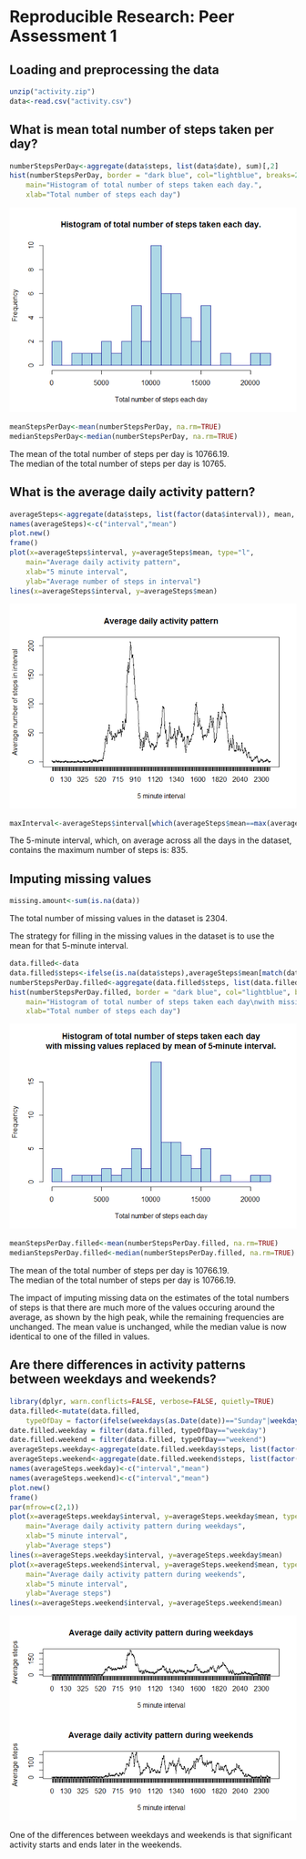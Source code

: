 # Reproducible Research: Peer Assessment 1


## Loading and preprocessing the data


```r
unzip("activity.zip")
data<-read.csv("activity.csv")
```

## What is mean total number of steps taken per day?


```r
numberStepsPerDay<-aggregate(data$steps, list(data$date), sum)[,2]
hist(numberStepsPerDay, border = "dark blue", col="lightblue", breaks=20,
    main="Histogram of total number of steps taken each day.",
    xlab="Total number of steps each day")
```

![](PA1_template_files/figure-html/unnamed-chunk-2-1.png) 

```r
meanStepsPerDay<-mean(numberStepsPerDay, na.rm=TRUE)
medianStepsPerDay<-median(numberStepsPerDay, na.rm=TRUE)
```
The mean of the total number of steps per day is 10766.19.  
The median of the total number of steps per day is 10765.

## What is the average daily activity pattern?


```r
averageSteps<-aggregate(data$steps, list(factor(data$interval)), mean, na.rm=TRUE)
names(averageSteps)<-c("interval","mean")
plot.new()
frame()
plot(x=averageSteps$interval, y=averageSteps$mean, type="l", 
    main="Average daily activity pattern",
    xlab="5 minute interval",
    ylab="Average number of steps in interval")
lines(x=averageSteps$interval, y=averageSteps$mean)
```

![](PA1_template_files/figure-html/unnamed-chunk-4-1.png) 


```r
maxInterval<-averageSteps$interval[which(averageSteps$mean==max(averageSteps$mean))]
```
The 5-minute interval, which, on average across all the days in the dataset, contains the maximum number of steps is: 835.  

## Imputing missing values


```r
missing.amount<-sum(is.na(data))
```
The total number of missing values in the dataset is 2304.  

The strategy for filling in the missing values in the dataset is to use the mean for that 5-minute interval.

```r
data.filled<-data
data.filled$steps<-ifelse(is.na(data$steps),averageSteps$mean[match(data$interval,averageSteps$interval)],data$steps)
numberStepsPerDay.filled<-aggregate(data.filled$steps, list(data.filled$date), sum)[,2]
hist(numberStepsPerDay.filled, border = "dark blue", col="lightblue", breaks=20,
    main="Histogram of total number of steps taken each day\nwith missing values replaced by mean of 5-minute interval.",
    xlab="Total number of steps each day")
```

![](PA1_template_files/figure-html/unnamed-chunk-7-1.png) 

```r
meanStepsPerDay.filled<-mean(numberStepsPerDay.filled, na.rm=TRUE)
medianStepsPerDay.filled<-median(numberStepsPerDay.filled, na.rm=TRUE)
```
The mean of the total number of steps per day is 10766.19.  
The median of the total number of steps per day is 10766.19.  

The impact of imputing missing data on the estimates of the total numbers of steps is that there are much more of the values occuring around the average, as shown by the high peak, while the remaining frequencies are unchanged. The mean value is unchanged, while the median value is now identical to one of the filled in values.

## Are there differences in activity patterns between weekdays and weekends?

```r
library(dplyr, warn.conflicts=FALSE, verbose=FALSE, quietly=TRUE)
data.filled<-mutate(data.filled, 
    typeOfDay = factor(ifelse(weekdays(as.Date(date))=="Sunday"|weekdays(as.Date(date))=="Saturday","weekend","weekday")))
date.filled.weekday = filter(data.filled, typeOfDay=="weekday")
date.filled.weekend = filter(data.filled, typeOfDay=="weekend")
averageSteps.weekday<-aggregate(date.filled.weekday$steps, list(factor(date.filled.weekday$interval)), mean)
averageSteps.weekend<-aggregate(date.filled.weekend$steps, list(factor(date.filled.weekend$interval)), mean)
names(averageSteps.weekday)<-c("interval","mean")
names(averageSteps.weekend)<-c("interval","mean")
plot.new()
frame()
par(mfrow=c(2,1))
plot(x=averageSteps.weekday$interval, y=averageSteps.weekday$mean, type="l", 
    main="Average daily activity pattern during weekdays",
    xlab="5 minute interval",
    ylab="Average steps")
lines(x=averageSteps.weekday$interval, y=averageSteps.weekday$mean)
plot(x=averageSteps.weekend$interval, y=averageSteps.weekend$mean, type="l", 
    main="Average daily activity pattern during weekends",
    xlab="5 minute interval",
    ylab="Average steps")
lines(x=averageSteps.weekend$interval, y=averageSteps.weekend$mean)
```

![](PA1_template_files/figure-html/unnamed-chunk-8-1.png) 

One of the differences between weekdays and weekends is that significant activity starts and ends later in the weekends.
